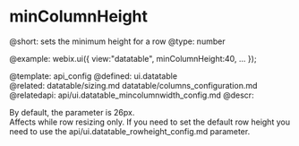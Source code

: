 minColumnHeight
=============


@short: sets the minimum height for a row
@type:  number

@example:
webix.ui({
	view:"datatable",
	minColumnHeight:40,
	...
});

@template:	api_config
@defined:	ui.datatable	
@related:
	datatable/sizing.md
    datatable/columns_configuration.md
@relatedapi:
	api/ui.datatable_mincolumnwidth_config.md
@descr:

By default, the parameter is 26px.  
Affects while row resizing only. If you need to set the default row height you need to use the api/ui.datatable_rowheight_config.md parameter.